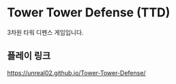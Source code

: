 # Tower Tower Defense (TTD)

3차원 타워 디펜스 게임입니다.

## 플레이 링크

https://unreal02.github.io/Tower-Tower-Defense/
